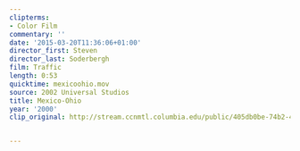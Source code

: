 ```yaml
---
clipterms:
- Color Film
commentary: ''
date: '2015-03-20T11:36:06+01:00'
director_first: Steven
director_last: Soderbergh
film: Traffic
length: 0:53
quicktime: mexicoohio.mov
source: 2002 Universal Studios
title: Mexico-Ohio
year: '2000'
clip_original: http://stream.ccnmtl.columbia.edu/public/405db0be-74b2-44a1-beff-18c5d03f7cb4_480-057_traffic_FLG_et.mp4


---
```

